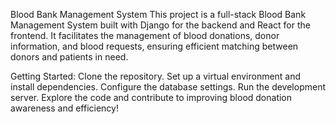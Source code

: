 Blood Bank Management System
This project is a full-stack Blood Bank Management System built with Django for the backend and React for the frontend.
It facilitates the management of blood donations, donor information, and blood requests, ensuring efficient matching between donors and patients in need.

Getting Started:
Clone the repository.
Set up a virtual environment and install dependencies.
Configure the database settings.
Run the development server.
Explore the code and contribute to improving blood donation awareness and efficiency!
